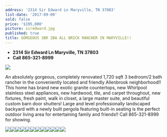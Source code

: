```yaml
---
address: '2314 Sir Edward Ln Maryville, TN 37803'
list-date: '2017-09-09'
sold: false
price: '$195,000'
picture: siredward.jpg
published: true
title: GORGEOUS 3BR 2BA ALL BRICK RANCHER IN MARYVILLE!!
---
```



* **2314 Sir Edward Ln Maryville, TN 37803**
* **Call 865-321-8999**

![](/uploads/versions/1-1---x----3600-2361x---.jpg)

An absolutely gorgeous, completely renovated 1,720 sqft 3 bedroom/2 bath rancher in the conveniently located and friendly Allenbrook neighborhood!! This home has brand new exotic granite countertops, new Whirlpool stainless steel appliances, new hardwood, tile, and carpet throughout, new fixtures, fresh paint, walk in closet, a large master suite, and beautiful custom barn door shutters! Large and level professionally landscaped backyard with a newly built pergola featuring built-in seating is the perfect outdoor living area for entertaining family and friends!! Call 865-321-8999 for showing.

![](/uploads/versions/4-1---x----3600-2404x---.jpg)![](/uploads/versions/7-1---x----3600-2403x---.jpg)![](/uploads/versions/11-1---x----3600-2403x---.jpg)![](/uploads/versions/14-1---x----3600-2428x---.jpg)![](/uploads/versions/19---x----3600-2403x---.jpg)![](/uploads/versions/20-1---x----3600-2426x---.jpg)![](/uploads/versions/21-1---x----2328-3600x---.jpg)![](/uploads/versions/23---x----3600-2403x---.jpg)![](/uploads/versions/27---x----3600-2408x---.jpg)![](/uploads/versions/28---x----3600-2408x---.jpg)![](/uploads/versions/31---x----3600-2408x---.jpg)![](/uploads/versions/25---x----3600-2403x---.jpg)